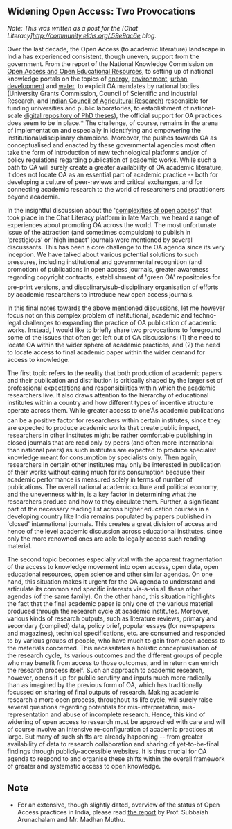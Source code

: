 Widening Open Access: Two Provocations
--------------------------------------

*Note: This was written as a post for the [Chat Literacy]<http://community.eldis.org/.59e9ac6e> blog.*

Over the last decade, the Open Access (to academic literature) landscape in India has experienced consistent, though uneven, support from the government. From the report of the National Knowledge Commission on [Open Access and Open Educational Resources](http://knowledgecommission.gov.in/downloads/documents/wg_open_course.pdf), to setting up of national knowledge portals on the topics of [energy](http://www.indiaenergyportal.org/), [environment](http://indiaenvironmentportal.org.in/), [urban development](http://indiaurbanportal.in/) and [water](http://indiawaterportal.org/), to explicit OA mandates by national bodies (University Grants Commission, Council of Scientific and Industrial Research, and [Indian Council of Agricultural Research](http://icar.org.in/en/node/6609)) responsible for funding universities and public laboratories, to establishment of national-scale [digital repository of PhD theses](http://shodhganga.inflibnet.ac.in/)), the official support for OA practices does seem to be in place.* The challenge, of course, remains in the arena of implementation and especially in identifying and empowering the institutional/disciplinary champions. Moreover, the pushes towards OA as conceptualised and enacted by these governmental agencies most often take the form of introduction of new technological platforms and/or of policy regulations regarding publication of academic works. While such a path to OA will surely create a greater availability of OA academic literature, it does not locate OA as an essential part of academic practice -- both for developing a culture of peer-reviews and critical exchanges, and for connecting academic research to the world of researchers and practitioners beyond academia.

In the insightful discussion about the '[complexities of open access](http://community.eldis.org/.5bd72975/)' that took place in the Chat Literacy platform in late March, we heard a range of experiences about promoting OA across the world. The most unfortunate issue of the attraction (and sometimes compulsion) to publish in 'prestigious' or 'high impact' journals were mentioned by several discussants. This has been a core challenge to the OA agenda since its very inception. We have talked about various potential solutions to such pressures, including institutional and governmental recognition (and promotion) of publications in open access journals, greater awareness regarding copyright contracts, establishment of 'green OA' repositories for pre-print versions, and discplinary/sub-disciplinary organisation of efforts by academic researchers to introduce new open access journals.

In this final notes towards the above mentioned discussions, let me however focus not on this complex problem of institutional, academic and techno-legal challenges to expanding the practice of OA publication of academic works. Instead, I would like to briefly share two provocations to foreground some of the issues that often get left out of OA discussions: (1) the need to locate OA within the wider sphere of academic practices, and (2) the need to locate access to final academic paper within the wider demand for access to knowledge.

The first topic refers to the reality that both production of academic papers and their publication and distribution is critically shaped by the larger set of professional expectations and responsibilities within which the academic researchers live. It also draws attention to the hierarchy of educational institutes within a country and how different types of incentive structure operate across them. While greater access to one'Âs academic publications can be a positive factor for researchers within certain institutes, since they are expected to produce academic works that create public impact, researchers in other institutes might be rather comfortable publishing in closed journals that are read only by peers (and often more international than national peers) as such institutes are expected to produce specialist knowledge meant for consumption by specialists only. Then again, researchers in certain other institutes may only be interested in publication of their works without caring much for its consumption because their academic performance is measured solely in terms of number of publications. The overall national academic culture and political economy, and the unevenness within, is a key factor in determining what the researchers produce and how to they circulate them. Further, a significant part of the necessary reading list across higher education courses in a developing country like India remains populated by papers published in 'closed' international journals. This creates a great division of access and hence of the level academic discussion across educational institutes, since only the more renowned ones are able to legally access such reading material.

The second topic becomes especially vital with the apparent fragmentation of the access to knowledge movement into open access, open data, open educational resources, open science and other similar agendas. On one hand, this situation makes it urgent for the OA agenda to understand and articulate its common and specific interests vis-a-vis all these other agendas (of the same family). On the other hand, this situation highlights the fact that the final academic paper is only one of the various material produced through the research cycle at academic institutes. Moreover, various kinds of research outputs, such as literature reviews, primary and secondary (compiled) data, policy brief, popular essays (for newspapers and magazines), technical specifications, etc. are consumed and responded to by various groups of people, who have much to gain from open access to the materials concerned. This necessitates a holistic conceptualisation of the research cycle, its various outcomes and the different groups of people who may benefit from access to those outcomes, and in return can enrich the research process itself. Such an approach to academic research, however, opens it up for public scrutiny and inputs much more radically than as imagined by the previous form of OA, which has traditionally focussed on sharing of final outputs of research. Making academic research a more open process, throughout its life cycle, will surely raise several questions regarding potentials for mis-interpretation, mis-representation and abuse of incomplete research. Hence, this kind of widening of open access to research must be approached with care and will of course involve an intensive re-configuration of academic practices at large. But many of such shifts are already happening -- from greater availability of data to research collaboration and sharing of yet-to-be-final findings through publicly-accessible websites. It is thus crucial for OA agenda to respond to and organise these shifts within the overall framework of greater and systematic access to open knowledge.

Note
----

* For an extensive, though slightly dated, overview of the status of Open Access practices in India, please read [the report](http://cis-india.org/openness/blog/open-access-to-scholarly-literature) by Prof. Subbaiah Arunachalam and Mr. Madhan Muthu.


